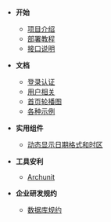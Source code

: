 <!-- 这是目录树文件 -->

- **开始**
    - [项目介绍](/README)
    - [部署教程](/project/deploy)
    - [接口说明](/sa-lib/doc-exp)

- **文档**
    - [登录认证](project/login)
    - [用户相关](/project/user)
    - [首页轮播图](/project/swiper) 
    - [各种示例](/project/p-case) 
- **实用组件**
    - [动态显示日期格式和时区](project/date)
- **工具安利**
    - [Archunit](/project/archunit)
- **企业研发规约**
    - [数据库规约](/project/database)